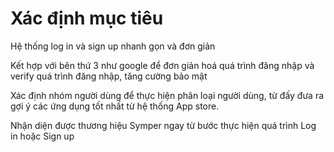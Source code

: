 # Xác định mục tiêu

Hệ thống log in và sign up nhanh gọn và đơn giản

Kết hợp với bên thứ 3 như google để đơn giản hoá quá trình đăng nhập và verify quá trình đăng nhập, tăng cường bảo mật

Xác định nhóm người dùng để thực hiện phân loại người dùng, từ đấy đưa ra gợi ý các ứng dụng tốt nhất từ hệ thống App store.

Nhận diện được thương hiệu Symper ngay từ bước thực hiện quá trình Log in hoặc Sign up

